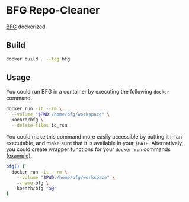 # BFG Repo-Cleaner

[BFG](https://rtyley.github.io/bfg-repo-cleaner/) dockerized.

## Build

```bash
docker build . --tag bfg
```

## Usage

You could run BFG in a container by executing the following `docker` command.

```bash
docker run -it --rm \
  --volume "$PWD:/home/bfg/workspace" \
  koenrh/bfg \
  --delete-files id_rsa
```

You could make this command more easily accessible by putting it in an executable,
and make sure that it is available in your `$PATH`. Alternatively, you could create
wrapper functions for your `docker run` commands ([example](https://github.com/jessfraz/dotfiles/blob/master/.dockerfunc)).

```bash
bfg() {
  docker run -it --rm \
    --volume "$PWD:/home/bfg/workspace" \
    --name bfg \
    koenrh/bfg "$@"
}
```
